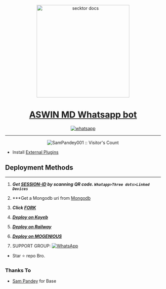   <p align="center">  
  <a href="https://secktoruserbot.onrender.com/">
    <img alt="secktor docs" height="300" src="https://i.imgur.com/FhcCl8B.jpeg">
    <h1 align="center">ASWIN MD Whatsapp bot</h1>
  </a>
</p>
   
<p align="center">

  <a aria-label="Join our chats" href="https://chat.whatsapp.com/Fo5bT3lQSF53NfJp0u9BqJ" target="_blank">
    <img alt="whatsapp" src="https://img.shields.io/badge/Join Group-25D366?style=for-the-badge&logo=whatsapp&logoColor=white" />
  </a>
 
</p>


---

<p align="center"><img src="https://profile-counter.glitch.me/{SamPandey001}/count.svg" alt="SamPandey001 :: Visitor's Count" /></p>

 
- Install [External Plugins](https://github.com)
## Deployment Methods
---
1. ***Get [SESSION-ID](https://secktoruserbot.onrender.com/) by scanning QR code. `Whatapp>Three dots>Linked Devices`***
2.  ***Get a Mongodb uri from [Mongodb](https://www.mongodb.com)
3.  ***Click [FORK](https://github.com/Sparkymon777/ASWIN-MD/fork)***

4. ***[Deploy on Koyeb](https://secktoruserbot.onrender.com/koyeb)***

5.  ***[Deploy on Railway](https://secktoruserbot.onrender.com/railway)***
6. ***[Deploy on MOGENIOUS](https://github.com/SamPandey001/Secktor-Md/wiki/Deploy-on-MOGENIOUS)***

7. SUPPORT GROUP: <a href="https://chat.whatsapp.com/Fo5bT3lQSF53NfJp0u9BqJ"><img alt="WhatsApp" src="https://camo.githubusercontent.com/2157131829ac512183ee8f8b6c6f803688a4cc66a2e686602844e80478401a7c/68747470733a2f2f696d672e736869656c64732e696f2f62616467652f4a6f696e2047726f75702d3235443336363f7374796c653d666f722d7468652d6261646765266c6f676f3d7768617473617070266c6f676f436f6c6f723d7768697465"/></a>

- Star ⭐ repo Bro.
### Thanks To

- [Sam Pandey](https://github.com/yusufusta) for Base
